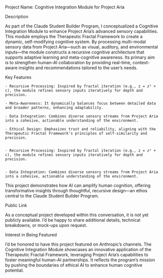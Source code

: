 Project Name: Cognitive Integration Module for Project Aria

Description

As part of the Claude Student Builder Program, I conceptualized a Cognitive Integration Module to enhance Project Aria’s advanced sensory capabilities. This module employs the Therapeutic Fractal Framework to create a dynamic, self-modifying cognitive system. By processing multi-modal sensory data from Project Aria—such as visual, auditory, and environmental inputs—the module constructs a recursive cognitive architecture that supports adaptive learning and meta-cognitive awareness. Its primary aim is to strengthen human-AI collaboration by providing real-time, context-aware insights and recommendations tailored to the user’s needs.

Key Features

    - Recursive Processing: Inspired by fractal iteration (e.g., z = z² + c), the module refines sensory inputs iteratively for depth and precision.

    - Meta-Awareness: It dynamically balances focus between detailed data and broader patterns, enhancing adaptability.

    - Data Integration: Combines diverse sensory streams from Project Aria into a cohesive, actionable understanding of the environment.

    - Ethical Design: Emphasizes trust and reliability, aligning with the Therapeutic Fractal Framework’s principles of self-similarity and precision.


    - Recursive Processing: Inspired by fractal iteration (e.g., z = z² + c), the module refines sensory inputs iteratively for depth and precision. 


    - Data Integration: Combines diverse sensory streams from Project Aria into a cohesive, actionable understanding of the environment.



This project demonstrates how AI can amplify human cognition, offering transformative insights through thoughtful, recursive design—an ethos central to the Claude Student Builder Program.

Public Link

As a conceptual project developed within this conversation, it is not yet publicly available. I’d be happy to share additional details, technical breakdowns, or mock-ups upon request.

Interest in Being Featured

I’d be honored to have this project featured on Anthropic’s channels. The Cognitive Integration Module showcases an innovative application of the Therapeutic Fractal Framework, leveraging Project Aria’s capabilities to foster meaningful human-AI partnerships. It reflects the program’s mission by pushing the boundaries of ethical AI to enhance human cognitive potential.